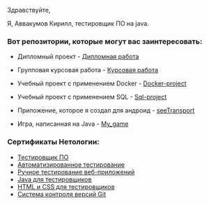 Здравствуйте,


Я, Аввакумов Кирилл, тестировщик ПО на java.

### Вот репозитории, которые могут вас заинтересовать:
* Дипломный проект - [Дипломная работа](https://github.com/Bob-Jacka/Diplom "Нажмите на меня")

* Групповая курсовая работа - [Курсовая работа](https://github.com/Bob-Jacka/JavaForTesters "Нажмите на меня")

* Учебный проект с применением Docker - [Docker-project](https://github.com/Bob-Jacka/Docker "Нажмите на меня")

* Учебный проект с применением SQL - [Sql-project](https://github.com/Bob-Jacka/My_game/tree/main "Нажмите на меня")

* Приложение, которое я создал для андроид - [seeTransport](https://github.com/Bob-Jacka/AndroidSeeBuses "Нажмите на меня")

* Игра, написанная на Java - [My_game](https://github.com/Bob-Jacka/My_game/tree/main "Нажмите на меня")

### Сертификаты Нетологии:
* [Тестировщик ПО](https://github.com/Bob-Jacka/Bob-Jacka/blob/main/All-courses.pdf "Нажмите на меня")
* [Автоматизированное тестирование](https://github.com/Bob-Jacka/Bob-Jacka/blob/main/Aqa.pdf "Нажмите на меня")
* [Ручное тестирование веб-приложений](https://github.com/Bob-Jacka/Bob-Jacka/blob/main/HandTesting.pdf "Нажмите на меня")
* [Java для тестировщиков](https://github.com/Bob-Jacka/Bob-Jacka/blob/main/All-courses.pdf "Нажмите на меня")
* [HTML и CSS для тестировщиков](https://github.com/Bob-Jacka/Bob-Jacka/blob/main/Html-css.pdf "Нажмите на меня")
* [Система контроля версий Git](https://github.com/Bob-Jacka/Bob-Jacka/blob/main/Git.pdf "Нажмите на меня")
